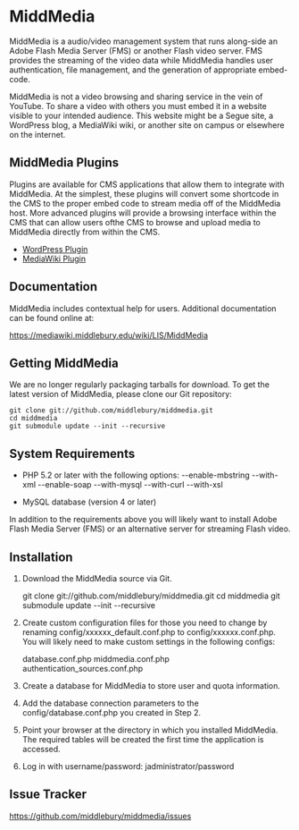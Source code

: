MiddMedia
=========

MiddMedia is a audio/video management system that runs along-side an Adobe Flash 
Media Server (FMS) or another Flash video server. FMS provides the streaming of 
the video data while MiddMedia handles user authentication, file management, and 
the generation of appropriate embed-code.

MiddMedia is not a video browsing and sharing service in the vein of YouTube. To 
share a video with others you must embed it in a website visible to your 
intended audience. This website might be a Segue site, a WordPress blog, a 
MediaWiki wiki, or another site on campus or elsewhere on the internet.


MiddMedia Plugins
-----------------
Plugins are available for CMS applications that allow them to integrate with
MiddMedia. At the simplest, these plugins will convert some shortcode in the CMS
to the proper embed code to stream media off of the MiddMedia host. More 
advanced plugins will provide a browsing interface within the CMS that can allow
users ofthe CMS to browse and upload media to MiddMedia directly from within the
CMS.

* [WordPress Plugin](https://github.com/adamfranco/middmedia-wordpressplugin)
* [MediaWiki Plugin](https://github.com/adamfranco/middmedia-mediawikiplugin)


Documentation
-------------
MiddMedia includes contextual help for users. Additional documentation can be found
online at:

https://mediawiki.middlebury.edu/wiki/LIS/MiddMedia


Getting MiddMedia
-----------------
We are no longer regularly packaging tarballs for download. To get the latest
version of MiddMedia, please clone our Git repository:

    git clone git://github.com/middlebury/middmedia.git
    cd middmedia
    git submodule update --init --recursive


System Requirements
-------------------
* PHP 5.2 or later with the following options:
    --enable-mbstring
    --with-xml
    --enable-soap
    --with-mysql
    --with-curl
    --with-xsl

* MySQL database (version 4 or later)

In addition to the requirements above you will likely want to install Adobe Flash Media Server (FMS) or an alternative server for streaming Flash video.


Installation
------------
1. Download the MiddMedia source via Git.

	git clone git://github.com/middlebury/middmedia.git
	cd middmedia
  	git submodule update --init --recursive

2. Create custom configuration files for those you need to change by renaming 
config/xxxxxx_default.conf.php to config/xxxxxx.conf.php. You will likely need 
to make custom settings in the following configs:

    database.conf.php
    middmedia.conf.php
    authentication_sources.conf.php


3. Create a database for MiddMedia to store user and quota information.

4. Add the database connection parameters to the config/database.conf.php you 
created in Step 2.

5. Point your browser at the directory in which you installed MiddMedia. The 
required tables will be created the first time the application is accessed.

6. Log in with username/password: jadministrator/password


Issue Tracker
---------------------
https://github.com/middlebury/middmedia/issues
